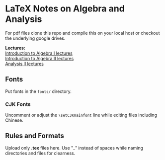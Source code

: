 # LaTeX Notes on Algebra and Analysis

For pdf files clone this repo and compile this on your local host or checkout the underlying google drives.

**Lectures:**  
[Introduction to Algebra I lectures](https://drive.google.com/drive/folders/1GGehSsrVHq8MtlBHGPYzQfw1S4BnnmUq?usp=sharing)  
[Introduction to Algebra II lectures](https://drive.google.com/drive/folders/1nD9Y6Oknt2rd7djVqKCqSpfRSZrFUeRD?usp=sharing)  
[Analysis II lectures](https://drive.google.com/drive/folders/1mZfv6WPayI-0Rt-9sj86q_V1Hj6yMVvo?usp=sharing)  

## Fonts

Put fonts in the `fonts/` directory.

### CJK Fonts

Uncomment or adjust the `\setCJKmainfont` line while editing files including Chinese.

## Rules and Formats

Upload only **.tex** files here.
Use "\_" instead of spaces while naming directories and files for clearness.


